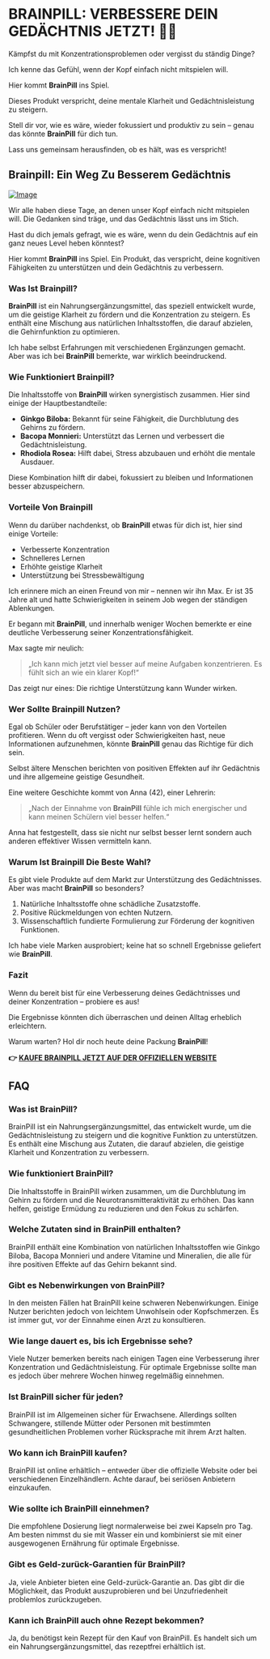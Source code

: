 # BRAINPILL: VERBESSERE DEIN GEDÄCHTNIS JETZT! 🧠✨

Kämpfst du mit Konzentrationsproblemen oder vergisst du ständig Dinge? 

Ich kenne das Gefühl, wenn der Kopf einfach nicht mitspielen will. 

Hier kommt **BrainPill** ins Spiel. 

Dieses Produkt verspricht, deine mentale Klarheit und Gedächtnisleistung zu steigern. 

Stell dir vor, wie es wäre, wieder fokussiert und produktiv zu sein – genau das könnte **BrainPill** für dich tun. 

Lass uns gemeinsam herausfinden, ob es hält, was es verspricht!

## Brainpill: Ein Weg Zu Besserem Gedächtnis

[![Image](https://www2.sellhealth.com/134/brainpill_new_2_1.jpg)](https://gchaffi.com/KPjXnxWi)

Wir alle haben diese Tage, an denen unser Kopf einfach nicht mitspielen will. 
Die Gedanken sind träge, und das Gedächtnis lässt uns im Stich. 

Hast du dich jemals gefragt, wie es wäre, wenn du dein Gedächtnis auf ein ganz neues Level heben könntest? 

Hier kommt **BrainPill** ins Spiel. 
Ein Produkt, das verspricht, deine kognitiven Fähigkeiten zu unterstützen und dein Gedächtnis zu verbessern.

### Was Ist Brainpill?

**BrainPill** ist ein Nahrungsergänzungsmittel, das speziell entwickelt wurde, um die geistige Klarheit zu fördern und die Konzentration zu steigern. 
Es enthält eine Mischung aus natürlichen Inhaltsstoffen, die darauf abzielen, die Gehirnfunktion zu optimieren.

Ich habe selbst Erfahrungen mit verschiedenen Ergänzungen gemacht. 
Aber was ich bei **BrainPill** bemerkte, war wirklich beeindruckend.

### Wie Funktioniert Brainpill?

Die Inhaltsstoffe von **BrainPill** wirken synergistisch zusammen. 
Hier sind einige der Hauptbestandteile:

- **Ginkgo Biloba:** Bekannt für seine Fähigkeit, die Durchblutung des Gehirns zu fördern.
- **Bacopa Monnieri:** Unterstützt das Lernen und verbessert die Gedächtnisleistung.
- **Rhodiola Rosea:** Hilft dabei, Stress abzubauen und erhöht die mentale Ausdauer.

Diese Kombination hilft dir dabei, fokussiert zu bleiben und Informationen besser abzuspeichern.

### Vorteile Von Brainpill

Wenn du darüber nachdenkst, ob **BrainPill** etwas für dich ist, hier sind einige Vorteile:

- Verbesserte Konzentration
- Schnelleres Lernen
- Erhöhte geistige Klarheit
- Unterstützung bei Stressbewältigung

Ich erinnere mich an einen Freund von mir – nennen wir ihn Max. 
Er ist 35 Jahre alt und hatte Schwierigkeiten in seinem Job wegen der ständigen Ablenkungen.

Er begann mit **BrainPill**, und innerhalb weniger Wochen bemerkte er eine deutliche Verbesserung seiner Konzentrationsfähigkeit. 

Max sagte mir neulich:

> „Ich kann mich jetzt viel besser auf meine Aufgaben konzentrieren. Es fühlt sich an wie ein klarer Kopf!“

Das zeigt nur eines: Die richtige Unterstützung kann Wunder wirken.

### Wer Sollte Brainpill Nutzen?

Egal ob Schüler oder Berufstätiger – jeder kann von den Vorteilen profitieren. 
Wenn du oft vergisst oder Schwierigkeiten hast, neue Informationen aufzunehmen, könnte **BrainPill** genau das Richtige für dich sein.

Selbst ältere Menschen berichten von positiven Effekten auf ihr Gedächtnis und ihre allgemeine geistige Gesundheit.

Eine weitere Geschichte kommt von Anna (42), einer Lehrerin:

> „Nach der Einnahme von **BrainPill** fühle ich mich energischer und kann meinen Schülern viel besser helfen.“

Anna hat festgestellt, dass sie nicht nur selbst besser lernt sondern auch anderen effektiver Wissen vermitteln kann.

### Warum Ist Brainpill Die Beste Wahl?

Es gibt viele Produkte auf dem Markt zur Unterstützung des Gedächtnisses. 
Aber was macht **BrainPill** so besonders?

1. Natürliche Inhaltsstoffe ohne schädliche Zusatzstoffe.
2. Positive Rückmeldungen von echten Nutzern.
3. Wissenschaftlich fundierte Formulierung zur Förderung der kognitiven Funktionen.

Ich habe viele Marken ausprobiert; keine hat so schnell Ergebnisse geliefert wie **BrainPill**.

### Fazit

Wenn du bereit bist für eine Verbesserung deines Gedächtnisses und deiner Konzentration – probiere es aus! 

Die Ergebnisse könnten dich überraschen und deinen Alltag erheblich erleichtern.

Warum warten? 
Hol dir noch heute deine Packung **BrainPill**!



**👉 [KAUFE BRAINPILL JETZT AUF DER OFFIZIELLEN WEBSITE](https://gchaffi.com/KPjXnxWi)**

## FAQ

### Was ist BrainPill?
BrainPill ist ein Nahrungsergänzungsmittel, das entwickelt wurde, um die Gedächtnisleistung zu steigern und die kognitive Funktion zu unterstützen. Es enthält eine Mischung aus Zutaten, die darauf abzielen, die geistige Klarheit und Konzentration zu verbessern.

### Wie funktioniert BrainPill?
Die Inhaltsstoffe in BrainPill wirken zusammen, um die Durchblutung im Gehirn zu fördern und die Neurotransmitteraktivität zu erhöhen. Das kann helfen, geistige Ermüdung zu reduzieren und den Fokus zu schärfen.

### Welche Zutaten sind in BrainPill enthalten?
BrainPill enthält eine Kombination von natürlichen Inhaltsstoffen wie Ginkgo Biloba, Bacopa Monnieri und andere Vitamine und Mineralien, die alle für ihre positiven Effekte auf das Gehirn bekannt sind.

### Gibt es Nebenwirkungen von BrainPill?
In den meisten Fällen hat BrainPill keine schweren Nebenwirkungen. Einige Nutzer berichten jedoch von leichtem Unwohlsein oder Kopfschmerzen. Es ist immer gut, vor der Einnahme einen Arzt zu konsultieren.

### Wie lange dauert es, bis ich Ergebnisse sehe?
Viele Nutzer bemerken bereits nach einigen Tagen eine Verbesserung ihrer Konzentration und Gedächtnisleistung. Für optimale Ergebnisse sollte man es jedoch über mehrere Wochen hinweg regelmäßig einnehmen.

### Ist BrainPill sicher für jeden?
BrainPill ist im Allgemeinen sicher für Erwachsene. Allerdings sollten Schwangere, stillende Mütter oder Personen mit bestimmten gesundheitlichen Problemen vorher Rücksprache mit ihrem Arzt halten.

### Wo kann ich BrainPill kaufen?
BrainPill ist online erhältlich – entweder über die offizielle Website oder bei verschiedenen Einzelhändlern. Achte darauf, bei seriösen Anbietern einzukaufen.

### Wie sollte ich BrainPill einnehmen?
Die empfohlene Dosierung liegt normalerweise bei zwei Kapseln pro Tag. Am besten nimmst du sie mit Wasser ein und kombinierst sie mit einer ausgewogenen Ernährung für optimale Ergebnisse.

### Gibt es Geld-zurück-Garantien für BrainPill?
Ja, viele Anbieter bieten eine Geld-zurück-Garantie an. Das gibt dir die Möglichkeit, das Produkt auszuprobieren und bei Unzufriedenheit problemlos zurückzugeben.

### Kann ich BrainPill auch ohne Rezept bekommen?
Ja, du benötigst kein Rezept für den Kauf von BrainPill. Es handelt sich um ein Nahrungsergänzungsmittel, das rezeptfrei erhältlich ist.